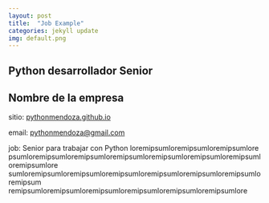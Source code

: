 ```yaml
---
layout: post
title:  "Job Example"
categories: jekyll update
img: default.png 
---
```


<h2>Python desarrollador Senior</h2>

<h2>Nombre de la empresa</h2>

sitio: [pythonmendoza.github.io](mailto:pythonmendoza.github.io)

email: [pythonmendoza@gmail.com](mailto:pythonmendoza@gmail.com)

job: Senior para trabajar con Python  loremipsumloremipsumloremipsumlore psumloremipsumloremipsumloremipsumloremipsumloremipsumloremipsumloremipsumlore sumloremipsumloremipsumloremipsumloremipsumloremipsumloremipsumloremipsum remipsumloremipsumloremipsumloremipsumloremipsumloremipsumlore


